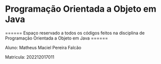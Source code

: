 # Programação Orientada a Objeto em Java

====== Espaço reservado a todos os códigos feitos na disciplina de Programação Orientada a Objeto em Java ======

Aluno: Matheus Maciel Pereira Falcão

Matricula: 202212017011

